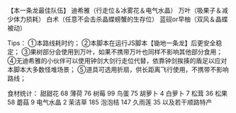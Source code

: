 【本一条龙最佳队伍】
迪希雅（行走位＆冰雾花＆电气水晶）
万叶（吸果子＆减少体力损耗）
白术（任意不会击杀晶蝶螃蟹的生存位）
蓝砚or早柚（双风＆晶蝶被动）

Tips：
①本路线耗时约；
②本脚本在运行JS脚本【锄地一条龙】后更安全稳定；
③果树部分会使用到万叶，如果不携带万叶也同样不影响其他部分食用；
④无迪希雅的小伙伴可以使用钟剑大剑行走位代替，依靠钟剑挨揍的盾足以应对本脚本大多数怪堆场景；
⑤道具可选用折扇，供长距离飞行使用，不携带不影响路线；

食材统计：
甜甜花	68
薄荷	76
树莓	99
鸟蛋	75
胡萝卜	4
白萝卜	7
松茸	36
松果	58
蘑菇	9
电气水晶	2
茉洁草	185
泡泡桔	147
久雨莲	35
以及若干顺路特产




